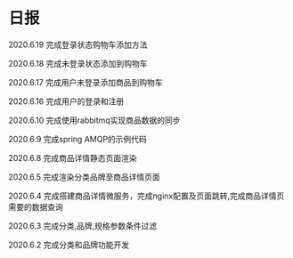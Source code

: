 # 日报

2020.6.19
完成登录状态购物车添加方法

2020.6.18
完成未登录状态添加到购物车

2020.6.17
完成用户未登录添加商品到购物车

2020.6.16
完成用户的登录和注册

2020.6.10
完成使用rabbitmq实现商品数据的同步

2020.6.9
完成spring AMQP的示例代码

2020.6.8
完成商品详情静态页面渲染

2020.6.5
完成渲染分类品牌至商品详情页面

2020.6.4
完成搭建商品详情微服务，完成nginx配置及页面跳转,完成商品详情页需要的数据查询

2020.6.3
完成分类,品牌,规格参数条件过滤

2020.6.2
完成分类和品牌功能开发
